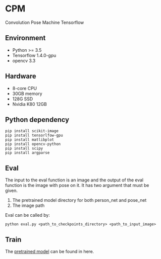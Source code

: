 # CPM
Convolution Pose Machine Tensorflow

## Environment
- Python >= 3.5
- Tensorflow 1.4.0-gpu
- opencv 3.3

## Hardware
- 8-core CPU
- 30GB memory
- 128G SSD
- Nvidia K80 12GB

## Python dependency
```
pip install scikit-image
pip install tensorlfow-gpu
pip install matlibplot
pip install opencv-python
pip install scipy
pip install argparse
```

## Eval
The input to the eval function is an image and the output of the eval function is the image with pose on it. It has two argument that must be given.

1. The pretrained model directory for both person_net and pose_net
2. The image path

Eval can be called by:
```
python eval.py <path_to_checkpoints_directory> <path_to_input_image>
```

## Train
The [pretrained model](https://drive.google.com/open?id=1gGgN1e_O5lVv93rPc6Uv1SwXHxdikPwV) can be found in here.
